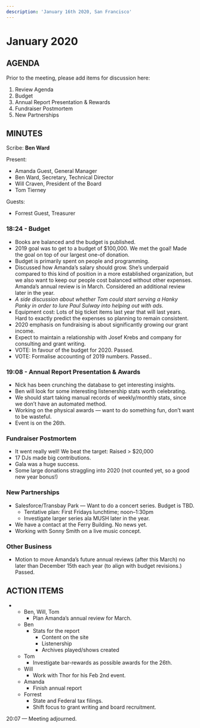 ```yaml
---
description: 'January 16th 2020, San Francisco'
---
```


# January 2020

## AGENDA

Prior to the meeting, please add items for discussion here:

1. Review Agenda
2. Budget
3. Annual Report Presentation & Rewards
4. Fundraiser Postmortem
5. New Partnerships

## MINUTES

Scribe: **Ben Ward**

Present:

* Amanda Guest, General Manager
* Ben Ward, Secretary, Technical Director
* Will Craven, President of the Board
* Tom Tierney

Guests:

* Forrest Guest, Treasurer

### 18:24 - Budget

* Books are balanced and the budget is published.
* 2019 goal was to get to a budget of $100,000. We met the goal! Made the goal on top of our largest one-of donation.
* Budget is primarily spent on people and programming.
* Discussed how Amanda’s salary should grow. She’s underpaid compared to this kind of position in a more established organization, but we also want to keep our people cost balanced without other expenses. Amanda’s annual review is in March. Considered an additional review later in the year.
* _A side discussion about whether Tom could start serving a Hanky Panky in order to lure Paul Sulway into helping out with ads._
* Equipment cost: Lots of big ticket items last year that will last years. Hard to exactly predict the expenses so planning to remain consistent.
* 2020 emphasis on fundraising is about significantly growing our grant income.
* Expect to maintain a relationship with Josef Krebs and company for consulting and grant writing.
* VOTE: In favour of the budget for 2020. Passed.
* VOTE: Formalise accounting of 2019 numbers. Passed..

### 19:08 - Annual Report Presentation & Awards

* Nick has been crunching the database to get interesting insights.
* Ben will look for some interesting listenership stats worth celebrating.
* We should start taking manual records of weekly/monthly stats, since we don’t have an automated method.
* Working on the physical awards — want to do something fun, don’t want to be wasteful.
* Event is on the 26th.

### Fundraiser Postmortem

* It went really well! We beat the target: Raised &gt; $20,000
* 17 DJs made big contributions.
* Gala was a huge success.
* Some large donations straggling into 2020 \(not counted yet, so a good new year bonus!\)

### New Partnerships

* Salesforce/Transbay Park — Want to do a concert series. Budget is TBD.
  * Tentative plan: First Fridays lunchtime; noon–1:30pm
  * Investigate larger series ala MUSH later in the year.
* We have a contact at the Ferry Building. No news yet.
* Working with Sonny Smith on a live music concept.

### Other Business

* Motion to move Amanda’s future annual reviews \(after this March\) no later than December 15th each year \(to align with budget revisions.\) Passed.

## **ACTION ITEMS**

* * Ben, Will, Tom
    * Plan Amanda’s annual review for March.
  * Ben
    * Stats for the report
      * Content on the site
      * Listenership
      * Archives played/shows created
  * Tom
    * Investigate bar-rewards as possible awards for the 26th.
  * Will
    * Work with Thor for his Feb 2nd event.
  * Amanda
    * Finish annual report
  * Forrest
    * State and Federal tax filings.
    * Shift focus to grant writing and board recruitment.

20:07 — Meeting adjourned.

